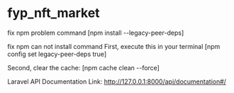# fyp_nft_market
fix npm problem command [npm install --legacy-peer-deps]

fix npm can not install command 
First, execute this in your terminal
[npm config set legacy-peer-deps true] 

Second, clear the cache:
[npm cache clean --force]

Laravel API Documentation Link: http://127.0.0.1:8000/api/documentation#/

